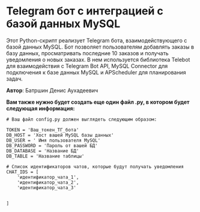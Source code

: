 # Telegram бот с интеграцией с базой данных MySQL

Этот Python-скрипт реализует Telegram бота, взаимодействующего с базой данных MySQL. Бот позволяет пользователям добавлять заказы в базу данных, просматривать последние 10 заказов и получать уведомления о новых заказах. В нем используется библиотека Telebot для взаимодействия с Telegram Bot API, MySQL Connector для подключения к базе данных MySQL и APScheduler для планирования задач.

**Автор**: Батршин Денис Аухадеевич

**Вам также нужно будет создать еще один файл .py, в котором будет следующая информация:**

````
# Ваш файл config.py должен выглядеть следующим образом:

TOKEN = 'Ваш_токен_ТГ_бота'
DB_HOST = 'Хост вашей MySQL базы данных'
DB_USER = ' Имя пользователя MySQL'
DB_PASSWORD = 'Пароль от вашей БД'
DB_DATABASE = 'Название БД'
DB_TABLE = 'Название таблицы'

# Список идентификаторов чатов, которые будут получать уведомления
CHAT_IDS = [
    'идентификатор_чата_1',
    'идентификатор_чата_2',
    'идентификатор_чата_3'


]

````
